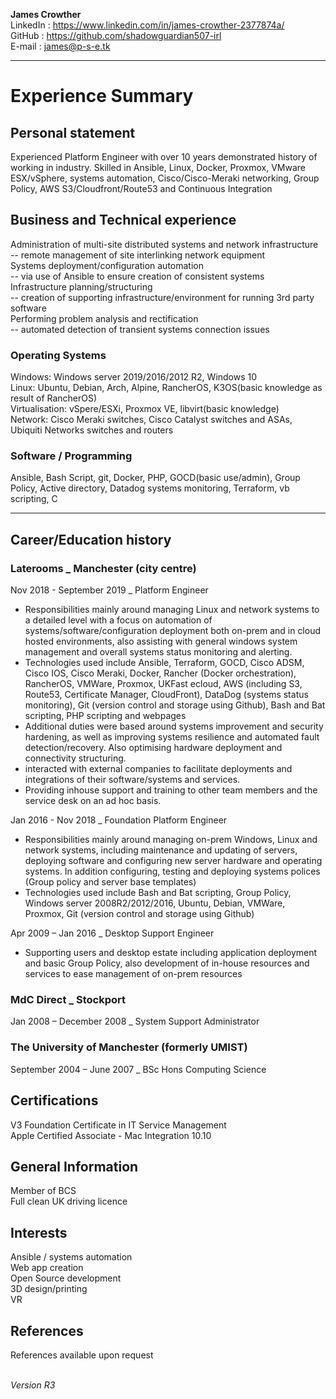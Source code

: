 __James Crowther__  
LinkedIn : https://www.linkedin.com/in/james-crowther-2377874a/  
GitHub : https://github.com/shadowguardian507-irl  
E-mail : james@p-s-e.tk  

---

# Experience Summary  

## Personal statement  
  Experienced Platform Engineer with over 10 years demonstrated history of working in industry. Skilled in Ansible, Linux, Docker, Proxmox, VMware ESX/vSphere, systems automation, Cisco/Cisco-Meraki networking, Group Policy, AWS S3/Cloudfront/Route53 and Continuous Integration

## Business and Technical experience  
  Administration of multi-site distributed systems and network infrastructure  
  --  remote management of site interlinking network equipment  
  Systems deployment/configuration automation  
  --  via use of Ansible to ensure creation of consistent systems  
  Infrastructure planning/structuring  
  -- creation of supporting infrastructure/environment for running 3rd party software  
  Performing problem analysis and rectification  
  -- automated detection of transient systems connection issues  

  
### Operating Systems  
  Windows: Windows server 2019/2016/2012 R2, Windows 10   
  Linux:  Ubuntu, Debian, Arch, Alpine, RancherOS, K3OS(basic knowledge as result of RancherOS)  
  Virtualisation: vSpere/ESXi, Proxmox VE, libvirt(basic knowledge)  
  Network: Cisco Meraki switches, Cisco Catalyst switches and ASAs, Ubiquiti Networks switches and routers  
  
### Software / Programming  
  Ansible, Bash Script, git, Docker, PHP, GOCD(basic use/admin), Group Policy, Active directory, Datadog systems monitoring, Terraform, vb scripting, C 

---
## Career/Education history  

### Laterooms _ Manchester (city centre)   
Nov 2018 - September 2019 _ Platform Engineer  
* Responsibilities mainly around managing Linux and network systems to a detailed level with a focus on automation of systems/software/configuration deployment both on-prem and in cloud hosted environments, also assisting with general windows system management and overall systems status monitoring and alerting.  
* Technologies used include Ansible, Terraform, GOCD, Cisco ADSM, Cisco IOS, Cisco Meraki, Docker, Rancher (Docker orchestration), RancherOS, VMWare, Proxmox, UKFast ecloud, AWS (including S3, Route53, Certificate Manager, CloudFront), DataDog (systems status monitoring), Git (version control and storage using Github), Bash and Bat scripting, PHP scripting and webpages
* Additional duties were based around systems improvement and security hardening, as well as improving systems resilience and automated fault detection/recovery. Also optimising hardware deployment and connectivity structuring.   
* interacted with external companies to facilitate deployments and integrations of their software/systems and services.  
* Providing inhouse support and training to other team members and the service desk on an ad hoc basis.

Jan 2016 - Nov 2018 _ Foundation Platform Engineer  
* Responsibilities mainly around managing on-prem Windows, Linux and network systems, including maintenance and updating of servers, deploying software and configuring new server hardware and operating systems. In addition configuring, testing and deploying systems polices (Group policy and server base templates)
* Technologies used include Bash and Bat scripting, Group Policy, Windows server 2008R2/2012/2016, Ubuntu, Debian, VMWare, Proxmox, Git (version control and storage using Github)  

Apr 2009 – Jan 2016 _ Desktop Support Engineer  
* Supporting users and desktop estate including application deployment and basic Group Policy, also development of in-house resources and services to ease management of on-prem resources

### MdC Direct _ Stockport  
Jan 2008 – December 2008 _ System Support Administrator  

### The University of Manchester (formerly UMIST)
September 2004 – June 2007 _ BSc Hons Computing Science  

## Certifications  
 V3 Foundation Certificate in IT Service Management  
 Apple Certified Associate - Mac Integration 10.10 

## General Information  
 Member of BCS  
 Full clean UK driving licence  

## Interests  
 Ansible / systems automation  
 Web app creation  
 Open Source development  
 3D design/printing  
 VR  

## References
References available upon request
  
&nbsp;  
*Version R3*
